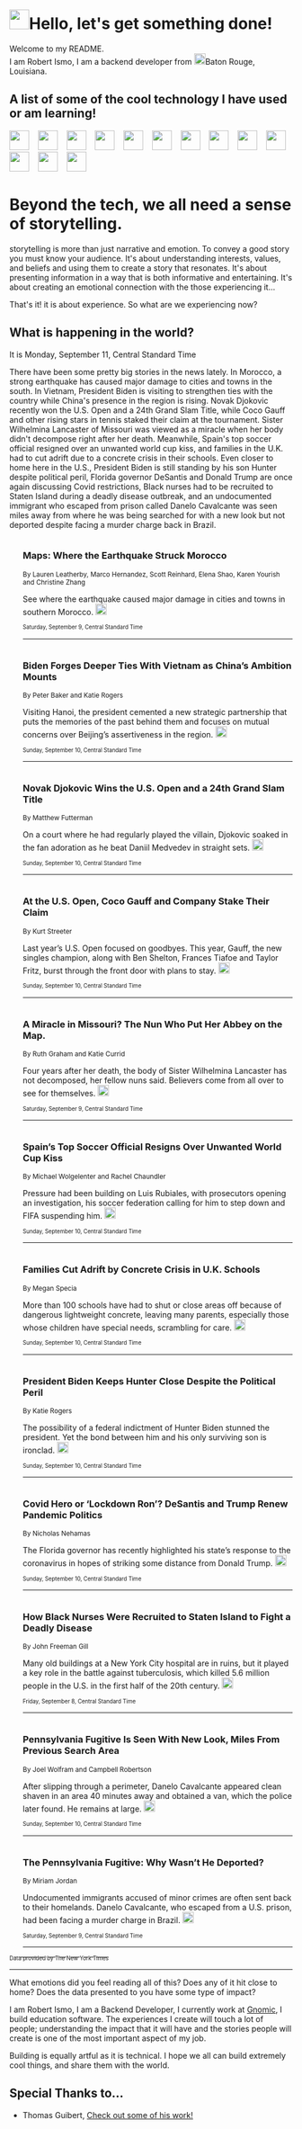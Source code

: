 <h1><img src="https://emojis.slackmojis.com/emojis/images/1643514375/3493/hot-coffee.gif?1643514375" width="35"/>Hello, let's get something done!</h1>

<p>Welcome to my README.<br/>
I am Robert Ismo, I am a backend developer from <img src="https://emojis.slackmojis.com/emojis/images/1638395689/50435/moulin_rouge.png?1638395689" width="20"/>Baton Rouge, Louisiana.</p>
<h2>A list of some of the cool technology I have used or am learning!</h2>
<p>
<img src="https://emojis.slackmojis.com/emojis/images/1643516091/21142/meow_bongotap.gif?1643516091" width="35" alt="">
<img src="https://img.shields.io/badge/Favorite%20Frontend%20Framework-SvelteKit-f83903" alt="">
<img src="https://img.shields.io/badge/Second%20Favorite-Vue-40b581" alt="">
<img src="https://img.shields.io/badge/Most%20Used%20Runtime-Nodejs-78b061" alt="">
<img src="https://emojis.slackmojis.com/emojis/images/1643517416/34482/fire.gif?1643517416" width="35" alt="">
<img src="https://img.shields.io/badge/Javascript%20But%20Better-Typescript-0078ca" alt="">
<img src="https://img.shields.io/badge/Favorite%20Language-Elixir-3e244d" alt="">
<img src="https://img.shields.io/badge/Containerize%20Everything-Docker-6ac9ef" alt="">
<img src="https://emojis.slackmojis.com/emojis/images/1643514596/5999/meow_party.gif?1643514596" width="35" alt="">
<img src="https://img.shields.io/badge/API%20Love%20Language-Graphql-de32a5" alt="">
<img src="https://img.shields.io/badge/Our%20Favorite%20Version%20Controller-Git-e94f33" alt="">
<img src="https://img.shields.io/badge/Favorite%20Database-Redis-d42d1d" alt="">
<img src="https://emojis.slackmojis.com/emojis/images/1643514559/5584/deployparrot.gif?1643514559" width="35" alt="">
<img src="https://img.shields.io/badge/Container%20Interstate-RabbitMQ-f66200" alt="">
<img src="https://img.shields.io/badge/Gotta%20Learn-Kubernetes-316adf" alt="">
<img src="https://img.shields.io/badge/Really%20Mature%20Now-WASM-654fef" alt="">
<img src="https://emojis.slackmojis.com/emojis/images/1666642497/61942/dance_vibe.gif?1666642497" width="35" alt="">
<img src="https://img.shields.io/badge/For%20My%20M1-ARM64-657d96" alt="">
<img src="https://img.shields.io/badge/Loving%20This%20So%20Much-TailwindCSS-17bcb5" alt="">
<img src="https://img.shields.io/badge/Cool%20Build%20Tool-Vite-f9cb24" alt="">
<img src="https://emojis.slackmojis.com/emojis/images/1669231376/62819/working-on-it.gif?1669231376" width="35" alt="">
<img src="https://img.shields.io/badge/Fun%20and%20Easy%20Database-MongoDB-5f8c49" alt="">
<img src="https://img.shields.io/badge/JS%20Life%20Support-NPM-c73737" alt="">
<img src="https://img.shields.io/badge/I%20Liked%20It-DynamoDB-0073b9" alt="">
<img src="https://emojis.slackmojis.com/emojis/images/1643514045/46/question.gif?1643514045" width="35" alt="">
<img src="https://img.shields.io/badge/cool-React-60d6f9" alt="">
<img src="https://img.shields.io/badge/Future%20Big%20Project-Lambda-f37e00" alt="">
<img src="https://img.shields.io/badge/NPM%20But%20Better-PNPM-f1aa07" alt="">
<img src="https://emojis.slackmojis.com/emojis/images/1643514943/9662/fbwow.gif?1643514943" width="35" alt="">
<img src="https://img.shields.io/badge/First%20Language-C-662079" alt="">
<img src="https://img.shields.io/badge/Where%20I%20Deploy%20Frontend-Vercel-000000" alt="">
<img src="https://img.shields.io/badge/Who%20Does%20not%20Want%20an%20App-Swift-f9492a" alt="">
<img src="https://emojis.slackmojis.com/emojis/images/1643514058/151/javascript.png?1643514058" width="35" alt="">
<img src="https://img.shields.io/badge/cool-Python-fbd542" alt="">
<img src="https://img.shields.io/badge/Favorite%20Something-Stripe-656cdc" alt="">
<img src="https://img.shields.io/badge/Of%20Course-HTML5-ed6327" alt="">
<img src="https://emojis.slackmojis.com/emojis/images/1660415405/60731/bomb.gif?1660415405" width="35" alt="">
<img src="https://img.shields.io/badge/hate-CSS-2964ec" alt="">
<img src="https://img.shields.io/badge/Learning-CircleCI-141215" alt="">
<img src="https://img.shields.io/badge/Learning-Rust-fbbb3b" alt="">
<img src="https://emojis.slackmojis.com/emojis/images/1660415397/60712/writing-hand.gif?1660415397" width="35" alt="">
<img src="https://img.shields.io/badge/Dev%20Browser%20of%20Choice-Firefox-cc4e26" alt="">
<img src="https://img.shields.io/badge/Recoverying%20From%20Windows-UNIX-1781e3" alt="">
<img src="https://img.shields.io/badge/LOVE-LogSeq-90c1c2" alt="">
<img src="https://emojis.slackmojis.com/emojis/images/1643514066/223/kirby.gif?1643514066" width="35" alt="">
<img src="https://img.shields.io/badge/Daily%20Driver-MacOS-e6e6e8" alt="">
<img src="https://img.shields.io/badge/Git%20Server-Github-000000" alt="">
<img src="https://img.shields.io/badge/enjoyable-EC2-f17428" alt="">
<img src="https://emojis.slackmojis.com/emojis/images/1643514239/2069/excited.gif?1643514239" width="35" alt="">
</p>
<h1>Beyond the tech, we all need a sense of storytelling.</h1>
<p>storytelling is more than just narrative and emotion. To convey a good story you must know your audience. It's about understanding interests, values, and beliefs and using them to create a story that resonates. It's about presenting information in a way that is both informative and entertaining. It's about creating an emotional connection with the those experiencing it...</p>
<p>That's it! it is about experience. So what are we experiencing now?</p>
<h2>What is happening in the world?</h2>
<p>It is Monday, September 11, Central Standard Time</p>
<p>
There have been some pretty big stories in the news lately. In Morocco, a strong earthquake has caused major damage to cities and towns in the south. In Vietnam, President Biden is visiting to strengthen ties with the country while China&#39;s presence in the region is rising. Novak Djokovic recently won the U.S. Open and a 24th Grand Slam Title, while Coco Gauff and other rising stars in tennis staked their claim at the tournament. Sister Wilhelmina Lancaster of Missouri was viewed as a miracle when her body didn&#39;t decompose right after her death. Meanwhile, Spain&#39;s top soccer official resigned over an unwanted world cup kiss, and families in the U.K. had to cut adrift due to a concrete crisis in their schools. Even closer to home here in the U.S., President Biden is still standing by his son Hunter despite political peril, Florida governor DeSantis and Donald Trump are once again discussing Covid restrictions, Black nurses had to be recruited to Staten Island during a deadly disease outbreak, and an undocumented immigrant who escaped from prison called Danelo Cavalcante was seen miles away from where he was being searched for with a new look but not deported despite facing a murder charge back in Brazil.</p>
<ol>
<img src="https://img.shields.io/badge/-world-blue" alt="">
<h3>Maps: Where the Earthquake Struck Morocco</h3>
<sub>By Lauren Leatherby, Marco Hernandez, Scott Reinhard, Elena Shao, Karen Yourish and Christine Zhang</sub>
<p>See where the earthquake caused major damage in cities and towns in southern Morocco.  <a href="https://nyti.ms/3Z9LF7k"><img src="https://developer.nytimes.com/files/poweredby_nytimes_30b.png?v=1583354208352" height="20"></a></p>
<sub><sub>Saturday, September 9, Central Standard Time</sub></sub>
<hr/>
<img src="https://img.shields.io/badge/-us-blue" alt="">
<h3>Biden Forges Deeper Ties With Vietnam as China’s Ambition Mounts</h3>
<sub>By Peter Baker and Katie Rogers</sub>
<p>Visiting Hanoi, the president cemented a new strategic partnership that puts the memories of the past behind them and focuses on mutual concerns over Beijing’s assertiveness in the region.  <a href="https://nyti.ms/45JKtdv"><img src="https://developer.nytimes.com/files/poweredby_nytimes_30b.png?v=1583354208352" height="20"></a></p>
<sub><sub>Sunday, September 10, Central Standard Time</sub></sub>
<hr/>
<img src="https://img.shields.io/badge/-sports-blue" alt="">
<h3>Novak Djokovic Wins the U.S. Open and a 24th Grand Slam Title</h3>
<sub>By Matthew Futterman</sub>
<p>On a court where he had regularly played the villain, Djokovic soaked in the fan adoration as he beat Daniil Medvedev in straight sets.  <a href="https://nyti.ms/486ze0f"><img src="https://developer.nytimes.com/files/poweredby_nytimes_30b.png?v=1583354208352" height="20"></a></p>
<sub><sub>Sunday, September 10, Central Standard Time</sub></sub>
<hr/>
<img src="https://img.shields.io/badge/-sports-blue" alt="">
<h3>At the U.S. Open, Coco Gauff and Company Stake Their Claim</h3>
<sub>By Kurt Streeter</sub>
<p>Last year’s U.S. Open focused on goodbyes. This year, Gauff, the new singles champion, along with Ben Shelton, Frances Tiafoe and Taylor Fritz, burst through the front door with plans to stay.  <a href="https://nyti.ms/3PwLyPX"><img src="https://developer.nytimes.com/files/poweredby_nytimes_30b.png?v=1583354208352" height="20"></a></p>
<sub><sub>Sunday, September 10, Central Standard Time</sub></sub>
<hr/>
<img src="https://img.shields.io/badge/-us-blue" alt="">
<h3>A Miracle in Missouri? The Nun Who Put Her Abbey on the Map.</h3>
<sub>By Ruth Graham and Katie Currid</sub>
<p>Four years after her death, the body of Sister Wilhelmina Lancaster has not decomposed, her fellow nuns said. Believers come from all over to see for themselves.  <a href="https://nyti.ms/3LbMJ52"><img src="https://developer.nytimes.com/files/poweredby_nytimes_30b.png?v=1583354208352" height="20"></a></p>
<sub><sub>Saturday, September 9, Central Standard Time</sub></sub>
<hr/>
<img src="https://img.shields.io/badge/-world-blue" alt="">
<h3>Spain’s Top Soccer Official Resigns Over Unwanted World Cup Kiss</h3>
<sub>By Michael Wolgelenter and Rachel Chaundler</sub>
<p>Pressure had been building on Luis Rubiales, with prosecutors opening an investigation, his soccer federation calling for him to step down and FIFA suspending him.  <a href="https://nyti.ms/468BtOT"><img src="https://developer.nytimes.com/files/poweredby_nytimes_30b.png?v=1583354208352" height="20"></a></p>
<sub><sub>Sunday, September 10, Central Standard Time</sub></sub>
<hr/>
<img src="https://img.shields.io/badge/-world-blue" alt="">
<h3>Families Cut Adrift by Concrete Crisis in U.K. Schools</h3>
<sub>By Megan Specia</sub>
<p>More than 100 schools have had to shut or close areas off because of dangerous lightweight concrete, leaving many parents, especially those whose children have special needs, scrambling for care.  <a href="https://nyti.ms/3EyH0m4"><img src="https://developer.nytimes.com/files/poweredby_nytimes_30b.png?v=1583354208352" height="20"></a></p>
<sub><sub>Sunday, September 10, Central Standard Time</sub></sub>
<hr/>
<img src="https://img.shields.io/badge/-us-blue" alt="">
<h3>President Biden Keeps Hunter Close Despite the Political Peril</h3>
<sub>By Katie Rogers</sub>
<p>The possibility of a federal indictment of Hunter Biden stunned the president. Yet the bond between him and his only surviving son is ironclad.  <a href="https://nyti.ms/3sJuJsd"><img src="https://developer.nytimes.com/files/poweredby_nytimes_30b.png?v=1583354208352" height="20"></a></p>
<sub><sub>Sunday, September 10, Central Standard Time</sub></sub>
<hr/>
<img src="https://img.shields.io/badge/-us-blue" alt="">
<h3>Covid Hero or ‘Lockdown Ron’? DeSantis and Trump Renew Pandemic Politics</h3>
<sub>By Nicholas Nehamas</sub>
<p>The Florida governor has recently highlighted his state’s response to the coronavirus in hopes of striking some distance from Donald Trump.  <a href="https://nyti.ms/468qh4P"><img src="https://developer.nytimes.com/files/poweredby_nytimes_30b.png?v=1583354208352" height="20"></a></p>
<sub><sub>Sunday, September 10, Central Standard Time</sub></sub>
<hr/>
<img src="https://img.shields.io/badge/-realestate-blue" alt="">
<h3>How Black Nurses Were Recruited to Staten Island to Fight a Deadly Disease</h3>
<sub>By John Freeman Gill</sub>
<p>Many old buildings at a New York City hospital are in ruins, but it played a key role in the battle against tuberculosis, which killed 5.6 million people in the U.S. in the first half of the 20th century.  <a href="https://nyti.ms/464qBkK"><img src="https://developer.nytimes.com/files/poweredby_nytimes_30b.png?v=1583354208352" height="20"></a></p>
<sub><sub>Friday, September 8, Central Standard Time</sub></sub>
<hr/>
<img src="https://img.shields.io/badge/-us-blue" alt="">
<h3>Pennsylvania Fugitive Is Seen With New Look, Miles From Previous Search Area</h3>
<sub>By Joel Wolfram and Campbell Robertson</sub>
<p>After slipping through a perimeter, Danelo Cavalcante appeared clean shaven in an area 40 minutes away and obtained a van, which the police later found. He remains at large.  <a href="https://nyti.ms/485HvRX"><img src="https://developer.nytimes.com/files/poweredby_nytimes_30b.png?v=1583354208352" height="20"></a></p>
<sub><sub>Sunday, September 10, Central Standard Time</sub></sub>
<hr/>
<img src="https://img.shields.io/badge/-us-blue" alt="">
<h3>The Pennsylvania Fugitive: Why Wasn’t He Deported?</h3>
<sub>By Miriam Jordan</sub>
<p>Undocumented immigrants accused of minor crimes are often sent back to their homelands. Danelo Cavalcante, who escaped from a U.S. prison, had been facing a murder charge in Brazil.  <a href="https://nyti.ms/3Ev8rwW"><img src="https://developer.nytimes.com/files/poweredby_nytimes_30b.png?v=1583354208352" height="20"></a></p>
<sub><sub>Saturday, September 9, Central Standard Time</sub></sub>
<hr/>
</ol>
<a href="https://developer.nytimes.com"><sub><sub>Data provided by The New York Times</sub></sub></a>
<hr/>
<p>What emotions did you feel reading all of this? Does any of it hit close to home? Does the data presented to you have some type of impact?</p>
<p>I am Robert Ismo, I am a Backend Developer, I currently work at <a href="https://gnomic.education/">Gnomic</a>, I build education software. The experiences I create will touch a lot of people; understanding the impact that it will have and the stories people will create is one of the most important aspect of my job.</p>
<p>Building is equally artful as it is technical. I hope we all can build extremely cool things, and share them with the world.</p>
<h2>Special Thanks to...</h2>
<ul>
<li>Thomas Guibert, <a href="https://github.com/thmsgbrt/thmsgbrt">Check out some of his work!</a></li>
</ul>